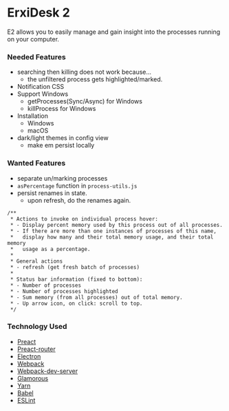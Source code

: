 # ErxiDesk 2

E2 allows you to easily manage and gain insight into the processes running on your computer.

### Needed Features

- searching then killing does not work because...
  - the unfiltered process gets highlighted/marked.
- Notification CSS
- Support Windows
  - getProcesses(Sync/Async) for Windows
  - killProcess for Windows
- Installation
  - Windows
  - macOS
- dark/light themes in config view
  - make em persist locally

### Wanted Features

- separate un/marking processes
- `asPercentage` function in `process-utils.js`
- persist renames in state.
  - upon refresh, do the renames again.

```
/**
 * Actions to invoke on individual process hover:
 * - Display percent memory used by this process out of all processes.
 * - If there are more than one instances of processes of this name,
 *   display how many and their total memory usage, and their total memory
 *   usage as a percentage.
 *
 * General actions
 * - refresh (get fresh batch of processes)
 *
 * Status bar information (fixed to bottom):
 * - Number of processes
 * - Number of processes highlighted
 * - Sum memory (from all processes) out of total memory.
 * - Up arrow icon, on click: scroll to top.
 */
```

### Technology Used
- [Preact](https://github.com/developit/preact)
- [Preact-router](https://github.com/developit/preact-router)
- [Electron](https://github.com/electron/electron)
- [Webpack](https://github.com/webpack/webpack)
- [Webpack-dev-server](https://github.com/webpack/webpack-dev-server)
- [Glamorous](https://medium.com/@kentcdodds/introducing-glamorous-fb3c9f4ed20e)
- [Yarn](https://github.com/yarnpkg/yarn)
- [Babel](https://babeljs.io)
- [ESLint](https://eslint.org)
